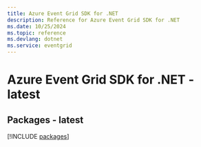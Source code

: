 ```yaml
---
title: Azure Event Grid SDK for .NET
description: Reference for Azure Event Grid SDK for .NET
ms.date: 10/25/2024
ms.topic: reference
ms.devlang: dotnet
ms.service: eventgrid
---
```

# Azure Event Grid SDK for .NET - latest
## Packages - latest
[!INCLUDE [packages](event-grid-index.md)]